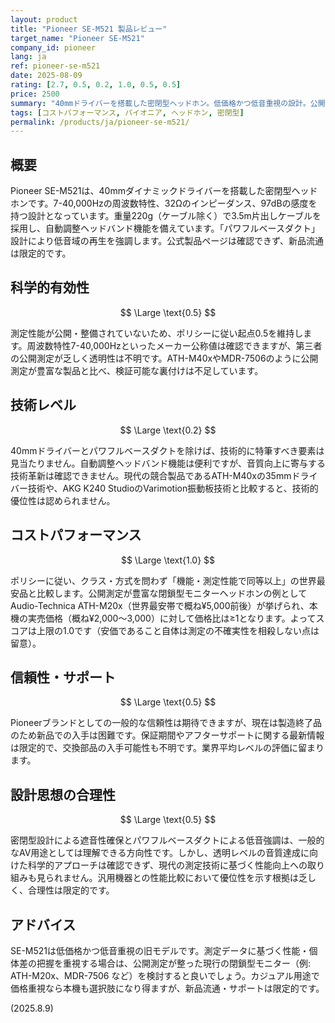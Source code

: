 ```yaml
---
layout: product
title: "Pioneer SE-M521 製品レビュー"
target_name: "Pioneer SE-M521"
company_id: pioneer
lang: ja
ref: pioneer-se-m521
date: 2025-08-09
rating: [2.7, 0.5, 0.2, 1.0, 0.5, 0.5]
price: 2500
summary: "40mmドライバーを搭載した密閉型ヘッドホン。低価格かつ低音重視の設計。公開測定データは限定的で、科学的確実性はポリシー上の起点0.5を維持。"
tags: [コストパフォーマンス, パイオニア, ヘッドホン, 密閉型]
permalink: /products/ja/pioneer-se-m521/
---
```

## 概要

Pioneer SE-M521は、40mmダイナミックドライバーを搭載した密閉型ヘッドホンです。7-40,000Hzの周波数特性、32Ωのインピーダンス、97dBの感度を持つ設計となっています。重量220g（ケーブル除く）で3.5m片出しケーブルを採用し、自動調整ヘッドバンド機能を備えています。「パワフルベースダクト」設計により低音域の再生を強調します。公式製品ページは確認できず、新品流通は限定的です。

## 科学的有効性

$$ \Large \text{0.5} $$

測定性能が公開・整備されていないため、ポリシーに従い起点0.5を維持します。周波数特性7-40,000Hzといったメーカー公称値は確認できますが、第三者の公開測定が乏しく透明性は不明です。ATH-M40xやMDR-7506のように公開測定が豊富な製品と比べ、検証可能な裏付けは不足しています。

## 技術レベル

$$ \Large \text{0.2} $$

40mmドライバーとパワフルベースダクトを除けば、技術的に特筆すべき要素は見当たりません。自動調整ヘッドバンド機能は便利ですが、音質向上に寄与する技術革新は確認できません。現代の競合製品であるATH-M40xの35mmドライバー技術や、AKG K240 StudioのVarimotion振動板技術と比較すると、技術的優位性は認められません。

## コストパフォーマンス

$$ \Large \text{1.0} $$

ポリシーに従い、クラス・方式を問わず「機能・測定性能で同等以上」の世界最安品と比較します。公開測定が豊富な閉鎖型モニターヘッドホンの例としてAudio-Technica ATH-M20x（世界最安帯で概ね¥5,000前後）が挙げられ、本機の実売価格（概ね¥2,000〜3,000）に対して価格比は≥1となります。よってスコアは上限の1.0です（安価であること自体は測定の不確実性を相殺しない点は留意）。

## 信頼性・サポート

$$ \Large \text{0.5} $$

Pioneerブランドとしての一般的な信頼性は期待できますが、現在は製造終了品のため新品での入手は困難です。保証期間やアフターサポートに関する最新情報は限定的で、交換部品の入手可能性も不明です。業界平均レベルの評価に留まります。

## 設計思想の合理性

$$ \Large \text{0.5} $$

密閉型設計による遮音性確保とパワフルベースダクトによる低音強調は、一般的なAV用途としては理解できる方向性です。しかし、透明レベルの音質達成に向けた科学的アプローチは確認できず、現代の測定技術に基づく性能向上への取り組みも見られません。汎用機器との性能比較において優位性を示す根拠は乏しく、合理性は限定的です。

## アドバイス

SE-M521は低価格かつ低音重視の旧モデルです。測定データに基づく性能・個体差の把握を重視する場合は、公開測定が整った現行の閉鎖型モニター（例: ATH-M20x、MDR-7506 など）を検討すると良いでしょう。カジュアル用途で価格重視なら本機も選択肢になり得ますが、新品流通・サポートは限定的です。

(2025.8.9)